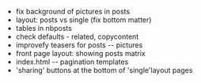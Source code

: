 - fix background of pictures in posts
- layout: posts vs single (fix bottom matter)
- tables in nbposts
- check defaults - related, copycontent
- improvefy teasers for posts -- pictures
- front page layout: showing posts matrix
- index.html -- pagination templates
- 'sharing' buttons at the bottom of 'single'layout pages